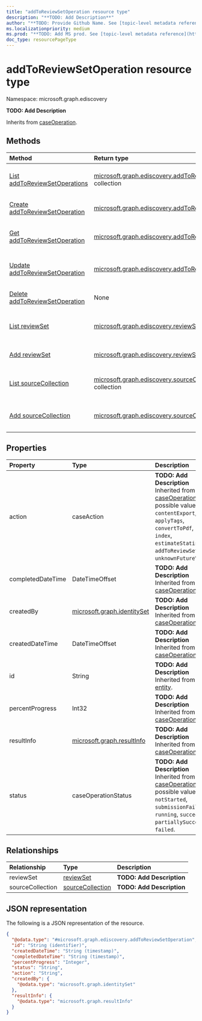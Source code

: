 ```yaml
---
title: "addToReviewSetOperation resource type"
description: "**TODO: Add Description**"
author: "**TODO: Provide Github Name. See [topic-level metadata reference](https://msgo.azurewebsites.net/add/document/guidelines/metadata.html#topic-level-metadata)**"
ms.localizationpriority: medium
ms.prod: "**TODO: Add MS prod. See [topic-level metadata reference](https://msgo.azurewebsites.net/add/document/guidelines/metadata.html#topic-level-metadata)**"
doc_type: resourcePageType
---
```


# addToReviewSetOperation resource type

Namespace: microsoft.graph.ediscovery



**TODO: Add Description**


Inherits from [caseOperation](../resources/ediscovery-caseoperation.md).

## Methods
|Method|Return type|Description|
|:---|:---|:---|
|[List addToReviewSetOperations](../api/ediscovery-addtoreviewsetoperation-list.md)|[microsoft.graph.ediscovery.addToReviewSetOperation](../resources/ediscovery-addtoreviewsetoperation.md) collection|Get a list of the [addToReviewSetOperation](../resources/ediscovery-addtoreviewsetoperation.md) objects and their properties.|
|[Create addToReviewSetOperation](../api/ediscovery-addtoreviewsetoperation-create.md)|[microsoft.graph.ediscovery.addToReviewSetOperation](../resources/ediscovery-addtoreviewsetoperation.md)|Create a new [addToReviewSetOperation](../resources/ediscovery-addtoreviewsetoperation.md) object.|
|[Get addToReviewSetOperation](../api/ediscovery-addtoreviewsetoperation-get.md)|[microsoft.graph.ediscovery.addToReviewSetOperation](../resources/ediscovery-addtoreviewsetoperation.md)|Read the properties and relationships of an [addToReviewSetOperation](../resources/ediscovery-addtoreviewsetoperation.md) object.|
|[Update addToReviewSetOperation](../api/ediscovery-addtoreviewsetoperation-update.md)|[microsoft.graph.ediscovery.addToReviewSetOperation](../resources/ediscovery-addtoreviewsetoperation.md)|Update the properties of an [addToReviewSetOperation](../resources/ediscovery-addtoreviewsetoperation.md) object.|
|[Delete addToReviewSetOperation](../api/ediscovery-addtoreviewsetoperation-delete.md)|None|Deletes an [addToReviewSetOperation](../resources/ediscovery-addtoreviewsetoperation.md) object.|
|[List reviewSet](../api/ediscovery-addtoreviewsetoperation-list-reviewset.md)|[microsoft.graph.ediscovery.reviewSet](../resources/ediscovery-reviewset.md) collection|Get the reviewSet resources from the reviewSet navigation property.|
|[Add reviewSet](../api/ediscovery-addtoreviewsetoperation-post-reviewset.md)|[microsoft.graph.ediscovery.reviewSet](../resources/ediscovery-reviewset.md)|Add reviewSet by posting to the reviewSet collection.|
|[List sourceCollection](../api/ediscovery-addtoreviewsetoperation-list-sourcecollection.md)|[microsoft.graph.ediscovery.sourceCollection](../resources/ediscovery-sourcecollection.md) collection|Get the sourceCollection resources from the sourceCollection navigation property.|
|[Add sourceCollection](../api/ediscovery-addtoreviewsetoperation-post-sourcecollection.md)|[microsoft.graph.ediscovery.sourceCollection](../resources/ediscovery-sourcecollection.md)|Add sourceCollection by posting to the sourceCollection collection.|

## Properties
|Property|Type|Description|
|:---|:---|:---|
|action|caseAction|**TODO: Add Description** Inherited from [caseOperation](../resources/ediscovery-caseoperation.md). The possible values are: `contentExport`, `applyTags`, `convertToPdf`, `index`, `estimateStatistics`, `addToReviewSet`, `unknownFutureValue`.|
|completedDateTime|DateTimeOffset|**TODO: Add Description** Inherited from [caseOperation](../resources/ediscovery-caseoperation.md).|
|createdBy|[microsoft.graph.identitySet](../resources/ediscovery-identityset.md)|**TODO: Add Description** Inherited from [caseOperation](../resources/ediscovery-caseoperation.md).|
|createdDateTime|DateTimeOffset|**TODO: Add Description** Inherited from [caseOperation](../resources/ediscovery-caseoperation.md).|
|id|String|**TODO: Add Description** Inherited from [entity](../resources/ediscovery-entity.md).|
|percentProgress|Int32|**TODO: Add Description** Inherited from [caseOperation](../resources/ediscovery-caseoperation.md).|
|resultInfo|[microsoft.graph.resultInfo](../resources/ediscovery-resultinfo.md)|**TODO: Add Description** Inherited from [caseOperation](../resources/ediscovery-caseoperation.md).|
|status|caseOperationStatus|**TODO: Add Description** Inherited from [caseOperation](../resources/ediscovery-caseoperation.md). The possible values are: `notStarted`, `submissionFailed`, `running`, `succeeded`, `partiallySucceeded`, `failed`.|

## Relationships
|Relationship|Type|Description|
|:---|:---|:---|
|reviewSet|[reviewSet](../resources/ediscovery-reviewset.md)|**TODO: Add Description**|
|sourceCollection|[sourceCollection](../resources/ediscovery-sourcecollection.md)|**TODO: Add Description**|

## JSON representation
The following is a JSON representation of the resource.
<!-- {
  "blockType": "resource",
  "keyProperty": "id",
  "@odata.type": "microsoft.graph.ediscovery.addToReviewSetOperation",
  "baseType": "microsoft.graph.ediscovery.caseOperation",
  "openType": false
}
-->
``` json
{
  "@odata.type": "#microsoft.graph.ediscovery.addToReviewSetOperation",
  "id": "String (identifier)",
  "createdDateTime": "String (timestamp)",
  "completedDateTime": "String (timestamp)",
  "percentProgress": "Integer",
  "status": "String",
  "action": "String",
  "createdBy": {
    "@odata.type": "microsoft.graph.identitySet"
  },
  "resultInfo": {
    "@odata.type": "microsoft.graph.resultInfo"
  }
}
```


